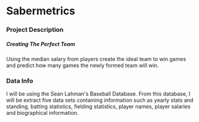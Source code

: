 # Sabermetrics

### Project Description

##### Creating The Perfect Team

Using the median salary from players create the ideal team to win games and predict how many games the newly formed team will win. 

### Data Info

I will be using the Sean Lahman's Baseball Database. From this database, I will be extract five data sets containing information such as yearly stats and standing, batting statistics, fielding statistics, player names, player salaries and biographical information.
